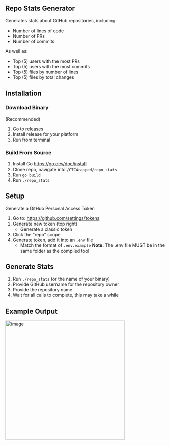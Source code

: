 ## Repo Stats Generator
Generates stats about GitHub repositories, including:
- Number of lines of code
- Number of PRs
- Number of commits

As well as:
- Top (5) users with the most PRs
- Top (5) users with the most commits
- Top (5) files by number of lines
- Top (5) files by total changes

## Installation
### Download Binary 
(Recommended)
1. Go to [releases](https://github.com/theNatePi/CTCWrapped/releases/)
2. Install release for your platform
3. Run from terminal

### Build From Source
1. Install Go https://go.dev/doc/install
2. Clone repo, navigate into `/CTCWrapped/repo_stats`
3. Run `go build`
4. Run `./repo_stats`

## Setup
Generate a GitHub Personal Access Token
1. Go to: https://github.com/settings/tokens
2. Generate new token (top right)
    - Generate a classic token
3. Click the "repo" scope
4. Generate token, add it into an `.env` file
    - Match the format of `.env.example`
**Note:** The .env file MUST be in the same folder as the compiled tool

## Generate Stats
1. Run `./repo_stats` (or the name of your binary)
2. Provide GitHub username for the repository owner
3. Provide the repository name
4. Wait for all calls to complete, this may take a while

## Example Output
<img width="375" alt="image" src="https://github.com/user-attachments/assets/c811b50d-7e49-41ed-a7c4-92ecdd26f75d" />
